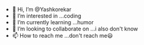 - 👋 Hi, I’m @Yashkorekar
- 👀 I’m interested in ...coding
- 🌱 I’m currently learning ...humor
- 💞️ I’m looking to collaborate on ...i also don't know
- 📫 How to reach me ...don't reach me😃

<!---
Yashkorekar/Yashkorekar is a ✨ special ✨ repository because its `README.md` (this file) appears on your GitHub profile.
You can click the Preview link to take a look at your changes.
--->
